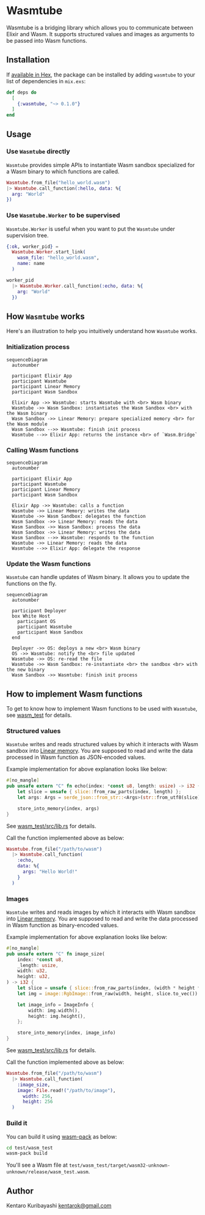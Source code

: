 # Wasmtube

Wasmtube is a bridging library which allows you to communicate between Elixir and Wasm. It supports  structured values and images as arguments to be passed into Wasm functions.

## Installation

If [available in Hex](https://hex.pm/docs/publish), the package can be installed by adding `wasmtube` to your list of dependencies in `mix.exs`:

```elixir
def deps do
  [
    {:wasmtube, "~> 0.1.0"}
  ]
end
```

## Usage

### Use `Wasmtube` directly

`Wasmtube` provides simple APIs to instantiate Wasm sandbox specialized for a Wasm binary to which functions are called.

```elixir
Wasmtube.from_file("hello_world.wasm")
|> Wasmtube.call_function(:hello, data: %{
  arg: "World"
})
```

### Use `Wasmtube.Worker` to be supervised

`Wasmtube.Worker` is useful when you want to put the `Wasmtube` under supervision tree.

```elixir
{:ok, worker_pid} =
  Wasmtube.Worker.start_link(
    wasm_file: "hello_world.wasm",
    name: name
  )

worker_pid
  |> Wasmtube.Worker.call_function(:echo, data: %{
    arg: "World"
  })
```

## How `Wasmtube` works

Here's an illustration to help you intuitively understand how `Wasmtube` works.

### Initialization process

```mermaid
sequenceDiagram
  autonumber

  participant Elixir App
  participant Wasmtube
  participant Linear Memory
  participant Wasm Sandbox

  Elixir App ->> Wasmtube: starts Wasmtube with <br> Wasm binary
  Wasmtube ->> Wasm Sandbox: instantiates the Wasm Sandbox <br> with the Wasm binary
  Wasm Sandbox ->> Linear Memory: prepare specialized memory <br> for the Wasm module
  Wasm Sandbox -->> Wasmtube: finish init process
  Wasmtube -->> Elixir App: returns the instance <br> of `Wasm.Bridge`
```

### Calling Wasm functions

```mermaid
sequenceDiagram
  autonumber

  participant Elixir App
  participant Wasmtube
  participant Linear Memory
  participant Wasm Sandbox

  Elixir App ->> Wasmtube: calls a function
  Wasmtube ->> Linear Memory: writes the data
  Wasmtube ->> Wasm Sandbox: delegates the function
  Wasm Sandbox ->> Linear Memory: reads the data
  Wasm Sandbox ->> Wasm Sandbox: process the data
  Wasm Sandbox ->> Linear Memory: writes the data
  Wasm Sandbox -->> Wasmtube: responds to the function
  Wasmtube ->> Linear Memory: reads the data
  Wasmtube -->> Elixir App: delegate the response
```

### Update the Wasm functions

`Wasmtube` can handle updates of Wasm binary. It allows you to update the functions on the fly.

```mermaid
sequenceDiagram
  autonumber

  participant Deployer
  box White Host
    participant OS
    participant Wasmtube
    participant Wasm Sandbox
  end

  Deployer ->> OS: deploys a new <br> Wasm binary
  OS ->> Wasmtube: notify the <br> file updated
  Wasmtube ->> OS: re-read the file
  Wasmtube ->> Wasm Sandbox: re-instantiate <br> the sandbox <br> with the new binary
  Wasm Sandbox ->> Wasmtube: finish init process
```

## How to implement Wasm functions

To get to know how to implement Wasm functions to be used with `Wasmtube`, see [wasm_test](./test/wasm_test) for details.

### Structured values

`Wasmtube` writes and reads structured values by which it interacts with Wasm sandbox into [Linear memory](https://docs.wasmtime.dev/contributing-architecture.html#linear-memory). You are supposed to read and write the data processed in Wasm function as JSON-encoded values.

Example implementation for above explanation looks like below:

```rust
#[no_mangle]
pub unsafe extern "C" fn echo(index: *const u8, length: usize) -> i32 {
    let slice = unsafe { slice::from_raw_parts(index, length) };
    let args: Args = serde_json::from_str::<Args>(str::from_utf8(slice).unwrap()).unwrap();

    store_into_memory(index, args)
}
```

See [wasm_test/src/lib.rs](./test/wasm_test/src/lib.rs) for details.

Call the function implemented above as below:

```elixir
Wasmtube.from_file("/path/to/wasm")
  |> Wasmtube.call_function(
    :echo,
    data: %{
      args: "Hello World!"
    }
  )
```

### Images

`Wasmtube` writes and reads images by which it interacts with Wasm sandbox into [Linear memory](https://docs.wasmtime.dev/contributing-architecture.html#linear-memory). You are supposed to read and write the data processed in Wasm function as binary-encoded values.

Example implementation for above explanation looks like below:

```rust
#[no_mangle]
pub unsafe extern "C" fn image_size(
    index: *const u8,
    _length: usize,
    width: u32,
    height: u32,
) -> i32 {
    let slice = unsafe { slice::from_raw_parts(index, (width * height * 3) as usize) };
    let img = image::RgbImage::from_raw(width, height, slice.to_vec()).unwrap();

    let image_info = ImageInfo {
        width: img.width(),
        height: img.height(),
    };

    store_into_memory(index, image_info)
}
```

See [wasm_test/src/lib.rs](./test/wasm_test/src/lib.rs) for details.

Call the function implemented above as below:

```elixir
Wasmtube.from_file("/path/to/wasm")
  |> Wasmtube.call_function(
    :image_size,
    image: File.read!("/path/to/image"),
      width: 256,
      height: 256
  )
```

### Build it

You can build it using [wasm-pack](https://rustwasm.github.io/wasm-pack/) as below:

```sh
cd test/wasm_test
wasm-pack build
```

You'll see a Wasm file at `test/wasm_test/target/wasm32-unknown-unknown/release/wasm_test.wasm`.

## Author

Kentaro Kuribayashi <kentarok@gmail.com>
